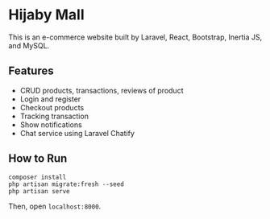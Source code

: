 # Hijaby Mall

This is an e-commerce website built by Laravel, React, Bootstrap, Inertia JS, and MySQL.

## Features

- CRUD products, transactions, reviews of product
- Login and register
- Checkout products
- Tracking transaction
- Show notifications
- Chat service using Laravel Chatify

## How to Run

```
composer install
php artisan migrate:fresh --seed
php artisan serve
```

Then, open `localhost:8000`.
